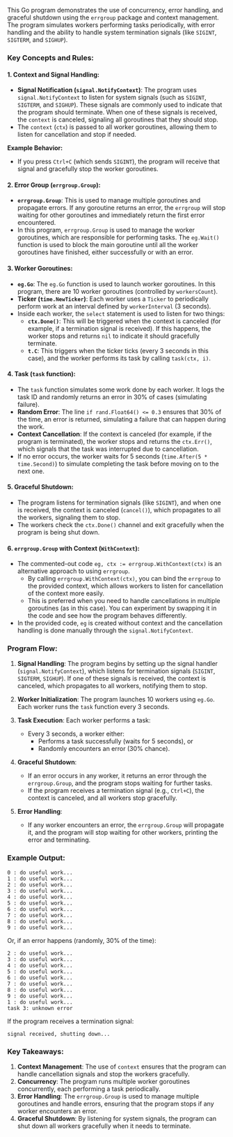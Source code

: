 This Go program demonstrates the use of concurrency, error handling, and graceful shutdown using the `errgroup` package and context management. The program simulates workers performing tasks periodically, with error handling and the ability to handle system termination signals (like `SIGINT`, `SIGTERM`, and `SIGHUP`).

### Key Concepts and Rules:

#### 1. **Context and Signal Handling:**
   - **Signal Notification (`signal.NotifyContext`)**: The program uses `signal.NotifyContext` to listen for system signals (such as `SIGINT`, `SIGTERM`, and `SIGHUP`). These signals are commonly used to indicate that the program should terminate. When one of these signals is received, the `context` is canceled, signaling all goroutines that they should stop.
   - The `context` (`ctx`) is passed to all worker goroutines, allowing them to listen for cancellation and stop if needed.
   
   **Example Behavior:**
   - If you press `Ctrl+C` (which sends `SIGINT`), the program will receive that signal and gracefully stop the worker goroutines.

#### 2. **Error Group (`errgroup.Group`):**
   - **`errgroup.Group`**: This is used to manage multiple goroutines and propagate errors. If any goroutine returns an error, the `errgroup` will stop waiting for other goroutines and immediately return the first error encountered.
   - In this program, `errgroup.Group` is used to manage the worker goroutines, which are responsible for performing tasks. The `eg.Wait()` function is used to block the main goroutine until all the worker goroutines have finished, either successfully or with an error.

#### 3. **Worker Goroutines:**
   - **`eg.Go`**: The `eg.Go` function is used to launch worker goroutines. In this program, there are 10 worker goroutines (controlled by `workersCount`).
   - **Ticker (`time.NewTicker`)**: Each worker uses a `Ticker` to periodically perform work at an interval defined by `workerInterval` (3 seconds).
   - Inside each worker, the `select` statement is used to listen for two things:
     - **`ctx.Done()`**: This will be triggered when the context is canceled (for example, if a termination signal is received). If this happens, the worker stops and returns `nil` to indicate it should gracefully terminate.
     - **`t.C`**: This triggers when the ticker ticks (every 3 seconds in this case), and the worker performs its task by calling `task(ctx, i)`.

#### 4. **Task (`task` function):**
   - The `task` function simulates some work done by each worker. It logs the task ID and randomly returns an error in 30% of cases (simulating failure). 
   - **Random Error**: The line `if rand.Float64() <= 0.3` ensures that 30% of the time, an error is returned, simulating a failure that can happen during the work.
   - **Context Cancellation**: If the context is canceled (for example, if the program is terminated), the worker stops and returns the `ctx.Err()`, which signals that the task was interrupted due to cancellation.
   - If no error occurs, the worker waits for 5 seconds (`time.After(5 * time.Second)`) to simulate completing the task before moving on to the next one.

#### 5. **Graceful Shutdown:**
   - The program listens for termination signals (like `SIGINT`), and when one is received, the context is canceled (`cancel()`), which propagates to all the workers, signaling them to stop.
   - The workers check the `ctx.Done()` channel and exit gracefully when the program is being shut down.

#### 6. **`errgroup.Group` with Context (`WithContext`):**
   - The commented-out code `eg, ctx := errgroup.WithContext(ctx)` is an alternative approach to using `errgroup`. 
     - By calling `errgroup.WithContext(ctx)`, you can bind the `errgroup` to the provided context, which allows workers to listen for cancellation of the context more easily.
     - This is preferred when you need to handle cancellations in multiple goroutines (as in this case). You can experiment by swapping it in the code and see how the program behaves differently.
   - In the provided code, `eg` is created without context and the cancellation handling is done manually through the `signal.NotifyContext`.

### Program Flow:

1. **Signal Handling**: The program begins by setting up the signal handler (`signal.NotifyContext`), which listens for termination signals (`SIGINT`, `SIGTERM`, `SIGHUP`). If one of these signals is received, the context is canceled, which propagates to all workers, notifying them to stop.
   
2. **Worker Initialization**: The program launches 10 workers using `eg.Go`. Each worker runs the `task` function every 3 seconds.
   
3. **Task Execution**: Each worker performs a task:
   - Every 3 seconds, a worker either:
     - Performs a task successfully (waits for 5 seconds), or
     - Randomly encounters an error (30% chance).
   
4. **Graceful Shutdown**:
   - If an error occurs in any worker, it returns an error through the `errgroup.Group`, and the program stops waiting for further tasks.
   - If the program receives a termination signal (e.g., `Ctrl+C`), the context is canceled, and all workers stop gracefully.

5. **Error Handling**:
   - If any worker encounters an error, the `errgroup.Group` will propagate it, and the program will stop waiting for other workers, printing the error and terminating.

### Example Output:

```
0 : do useful work...
1 : do useful work...
2 : do useful work...
3 : do useful work...
4 : do useful work...
5 : do useful work...
6 : do useful work...
7 : do useful work...
8 : do useful work...
9 : do useful work...
```

Or, if an error happens (randomly, 30% of the time):

```
2 : do useful work...
3 : do useful work...
4 : do useful work...
5 : do useful work...
6 : do useful work...
7 : do useful work...
8 : do useful work...
9 : do useful work...
1 : do useful work...
task 3: unknown error
```

If the program receives a termination signal:

```
signal received, shutting down...
```

### Key Takeaways:

1. **Context Management**: The use of `context` ensures that the program can handle cancellation signals and stop the workers gracefully.
2. **Concurrency**: The program runs multiple worker goroutines concurrently, each performing a task periodically.
3. **Error Handling**: The `errgroup.Group` is used to manage multiple goroutines and handle errors, ensuring that the program stops if any worker encounters an error.
4. **Graceful Shutdown**: By listening for system signals, the program can shut down all workers gracefully when it needs to terminate.